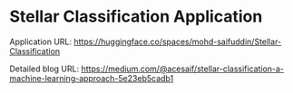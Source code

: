 # Stellar Classification Application

Application URL: https://huggingface.co/spaces/mohd-saifuddin/Stellar-Classification

Detailed blog URL: https://medium.com/@acesaif/stellar-classification-a-machine-learning-approach-5e23eb5cadb1
